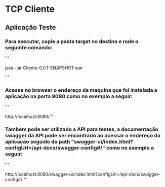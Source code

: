 # TCP Cliente

## Aplicação Teste

### Para executar, copie a pasta target no destino e rode o seguinte comando:

'''

  java -jar Cliente-0.0.1-SNAPSHOT.war
  
'''

### Acesse no browser o endereço da maquina que foi instalada a aplicação na  porta 8080 como no exemplo a seguir:

'''

  http://localhost:8080/
'''

### Tambem pode ser utilizado a API para testes, a documentação swagger da API pode ser encontrado ao acessar o endereço da aplicação seguido do path "swagger-ui/index.html?configUrl=/api-docs/swagger-config#/" como no exemplo a seguir:

'''

  http://localhost:8080/swagger-ui/index.html?configUrl=/api-docs/swagger-config#/
'''
